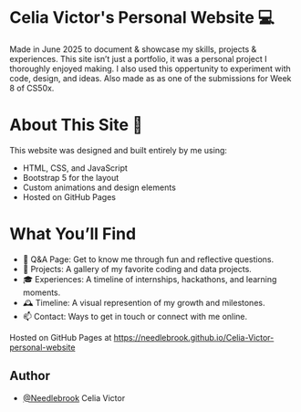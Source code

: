 # Celia Victor's Personal Website 💻

Made in June 2025 to document & showcase my skills, projects & experiences.
This site isn’t just a portfolio, it was a personal project I thoroughly enjoyed making. I also used this oppertunity to experiment with code, design, and ideas.
Also made as as one of the submissions for Week 8 of CS50x.

# About This Site 🌟
This website was designed and built entirely by me using:

- HTML, CSS, and JavaScript
- Bootstrap 5 for the layout 
- Custom animations and design elements
- Hosted on GitHub Pages

# What You’ll Find 

- 📝 Q&A Page: Get to know me through fun and reflective questions.
- 📂 Projects: A gallery of my favorite coding and data projects.
- 🎓 Experiences: A timeline of internships, hackathons, and learning moments.
- 🕰️ Timeline: A visual represention of my growth and milestones.
- 📫 Contact: Ways to get in touch or connect with me online.

Hosted on GitHub Pages at https://needlebrook.github.io/Celia-Victor-personal-website

## Author

- [@Needlebrook](https://www.github.com/Needlebrook) Celia Victor
